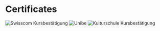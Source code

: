 # Certificates

![Swisscom Kursbestätigung](https://user-images.githubusercontent.com/48059028/175098158-238d2f64-9ba2-444a-b4d4-6bbfb0f188cb.jpg)
![Unibe](https://user-images.githubusercontent.com/48059028/175098172-e4930612-b2f2-4247-8877-a1c56a0f36b5.jpg)
![Kulturschule Kursbestätigung](https://user-images.githubusercontent.com/48059028/175098184-a2a807c0-d066-4062-b481-f8583adf4abb.jpg)
